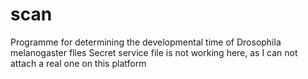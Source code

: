 # scan
Programme for determining the developmental time of Drosophila melanogaster flies
Secret service file is not working here, as I can not attach a real one on this platform 
